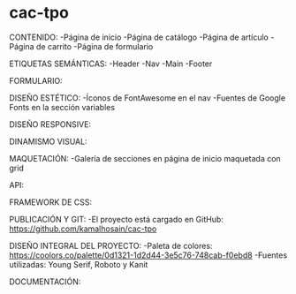 # cac-tpo

CONTENIDO:
    -Página de inicio
    -Página de catálogo
    -Página de artículo
    -Página de carrito
    -Página de formulario

ETIQUETAS SEMÁNTICAS:
    -Header
    -Nav
    -Main
    -Footer

FORMULARIO:

DISEÑO ESTÉTICO:
    -Íconos de FontAwesome en el nav
    -Fuentes de Google Fonts en la sección variables

DISEÑO RESPONSIVE:

DINAMISMO VISUAL:

MAQUETACIÓN:
    -Galería de secciones en página de inicio maquetada con grid

API:

FRAMEWORK DE CSS:

PUBLICACIÓN Y GIT:
    -El proyecto está cargado en GitHub: https://github.com/kamalhosain/cac-tpo

DISEÑO INTEGRAL DEL PROYECTO:
    -Paleta de colores: https://coolors.co/palette/0d1321-1d2d44-3e5c76-748cab-f0ebd8
    -Fuentes utilizadas: Young Serif, Roboto y Kanit

DOCUMENTACIÓN: